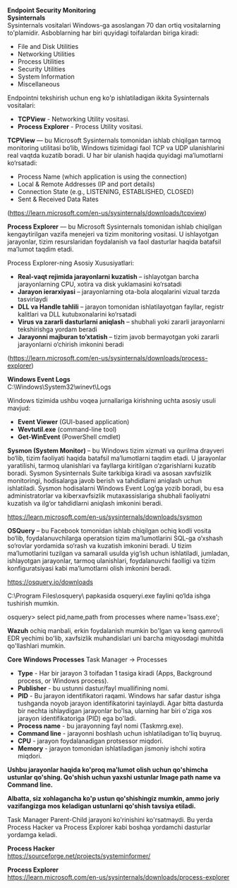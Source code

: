 **Endpoint Security Monitoring**  
**Sysinternals**  
Sysinternals vositalari Windows-ga asoslangan 70 dan ortiq vositalarning to'plamidir. Asboblarning har biri quyidagi toifalardan biriga kiradi:  
 - File and Disk Utilities  
 - Networking Utilities  
 - Process Utilities  
 - Security Utilities  
 - System Information  
 - Miscellaneous  

Endpointni tekshirish uchun eng ko'p ishlatiladigan ikkita Sysinternals vositalari:  
 - **TCPView** - Networking Utility vositasi.
 - **Process Explorer** - Process Utility vositasi.


**TCPView** — bu Microsoft Sysinternals tomonidan ishlab chiqilgan tarmoq monitoring utilitasi bo‘lib, Windows tizimidagi faol TCP va UDP ulanishlarini real vaqtda kuzatib boradi. U har bir ulanish haqida quyidagi ma’lumotlarni ko‘rsatadi:    
 - Process Name (which application is using the connection)
 - Local & Remote Addresses (IP and port details)
 - Connection State (e.g., LISTENING, ESTABLISHED, CLOSED)
 - Sent & Received Data Rates 

(https://learn.microsoft.com/en-us/sysinternals/downloads/tcpview)

**Process Explorer** — bu Microsoft Sysinternals tomonidan ishlab chiqilgan kengaytirilgan vazifa menejeri va tizim monitoring vositasi. U ishlayotgan jarayonlar, tizim resurslaridan foydalanish va faol dasturlar haqida batafsil ma’lumot taqdim etadi.  

Process Explorer-ning Asosiy Xususiyatlari:  
 - **Real-vaqt rejimida jarayonlarni kuzatish** – ishlayotgan barcha jarayonlarning CPU, xotira va disk yuklamasini ko‘rsatadi
 - **Jarayon ierarxiyasi** – jarayonlarning ota-bola aloqalarini vizual tarzda tasvirlaydi
 - **DLL va Handle tahlili** – jarayon tomonidan ishlatilayotgan fayllar, registr kalitlari va DLL kutubxonalarini ko‘rsatadi
 - **Virus va zararli dasturlarni aniqlash** – shubhali yoki zararli jarayonlarni tekshirishga yordam beradi
 - **Jarayonni majburan to‘xtatish** – tizim javob bermayotgan yoki zararli jarayonlarni o‘chirish imkonini beradi

(https://learn.microsoft.com/en-us/sysinternals/downloads/process-explorer)

**Windows Event Logs**  
                                                 C:\Windows\System32\winevt\Logs  

Windows tizimida ushbu voqea jurnallariga kirishning uchta asosiy usuli mavjud:  
 - **Event Viewer** (GUI-based application)  
 - **Wevtutil.exe** (command-line tool)  
 - **Get-WinEvent** (PowerShell cmdlet)  


**Sysmon (System Monitor)** – bu Windows tizim xizmati va qurilma drayveri bo‘lib, tizim faoliyati haqida batafsil ma’lumotlarni taqdim etadi. U jarayonlar yaratilishi, tarmoq ulanishlari va fayllarga kiritilgan o‘zgarishlarni kuzatib boradi. Sysmon Sysinternals Suite tarkibiga kiradi va asosan xavfsizlik monitoringi, hodisalarga javob berish va tahdidlarni aniqlash uchun ishlatiladi. Sysmon hodisalarni Windows Event Log’ga yozib boradi, bu esa administratorlar va kiberxavfsizlik mutaxassislariga shubhali faoliyatni kuzatish va ilg‘or tahdidlarni aniqlash imkonini beradi.  

https://learn.microsoft.com/en-us/sysinternals/downloads/sysmon  

**OSQuery** – bu Facebook tomonidan ishlab chiqilgan ochiq kodli vosita bo‘lib, foydalanuvchilarga operatsion tizim ma’lumotlarini SQL-ga o‘xshash so‘rovlar yordamida so‘rash va kuzatish imkonini beradi. U tizim ma’lumotlarini tuzilgan va samarali usulda yig‘ish uchun ishlatiladi, jumladan, ishlayotgan jarayonlar, tarmoq ulanishlari, foydalanuvchi faolligi va tizim konfiguratsiyasi kabi ma’lumotlarni olish imkonini beradi.  

https://osquery.io/downloads   

C:\Program Files\osquery\ papkasida osqueryi.exe faylini qo‘lda ishga tushirish mumkin.  

osquery> select pid,name,path from processes where name='lsass.exe';  

**﻿Wazuh** ochiq manbali, erkin foydalanish mumkin bo'lgan va keng qamrovli EDR yechimi bo'lib, xavfsizlik muhandislari uni barcha miqyosdagi muhitda qo'llashlari mumkin.  

**Core Windows Processes**
Task Manager -> Processes
 - **Type** - Har bir jarayon 3 toifadan 1 tasiga kiradi (Apps, Background process, or Windows process).
 - **Publisher** - bu ustunni dastur/fayl muallifining nomi.
 - **PID** - Bu jarayon identifikatori raqami. Windows har safar dastur ishga tushganda noyob jarayon identifikatorini tayinlaydi. Agar bitta dasturda bir nechta ishlaydigan jarayonlar bo'lsa, ularning har biri o'ziga xos jarayon identifikatoriga (PID) ega bo'ladi.
 - **Process name** - bu jarayonning fayl nomi (Taskmrg.exe).
 - **Command line** - jarayonni boshlash uchun ishlatiladigan to'liq buyruq.  
- **CPU** - jarayon foydalanadigan protsessor miqdori.
- **Memory** - jarayon tomonidan ishlatiladigan jismoniy ishchi xotira miqdori.

**Ushbu jarayonlar haqida ko'proq ma'lumot olish uchun qo'shimcha ustunlar qo'shing. Qo'shish uchun yaxshi ustunlar Image path name va Command line.**  

**Albatta, siz xohlagancha ko'p ustun qo'shishingiz mumkin, ammo joriy vazifangizga mos keladigan ustunlarni qo'shish tavsiya etiladi.**   

Task Manager Parent-Child jarayoni ko'rinishini ko'rsatmaydi. Bu yerda Process Hacker va Process Explorer kabi boshqa yordamchi dasturlar yordamga keladi.    

**Process Hacker**  
https://sourceforge.net/projects/systeminformer/   

**Process Explorer**   
https://learn.microsoft.com/en-us/sysinternals/downloads/process-explorer  


